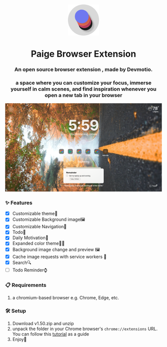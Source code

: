<p align="center">
  <img src="./public/logo/128x128.png" width="100" height="100" alt="Paige Icon" />
</p>

<h1 align="center">Paige Browser Extension</h1>

<h3 align="center">
  An open source browser extension , made by Devmotio.
</h3>

<h3 align="center">a space where you can customize your focus, immerse yourself in calm scenes, and find inspiration whenever you open a new tab in your browser</h3>

<p align="center">
  <img src="./public/images/preview.png"  alt="Paige Icon" />
</p>

### ✨ Features

- [x] Customizable theme💅
- [x] Customizable Background image🖼️
- [x] Customizable Navigation🧭
- [x] Todo📝
- [x] Daily Motivation💪
- [x]  Expanded color theme🧑‍🎨
- [x] Background image change and preview 🖼️
- [x] Cache image requests with service workers 🧺
- [x] Search🔍
- [ ] Todo Reminder⌚

### 📋 Requirements

1. a chromium-based browser e.g. Chrome, Edge, etc.

### 🛠️ Setup

1. Download v1.50.zip and unzip
2. unpack the folder in your Chrome browser's `chrome://extensions` URL. You can follow this [tutorial](https://developer.chrome.com/docs/extensions/mv3/getstarted/)  as a guide
3. Enjoy💯
